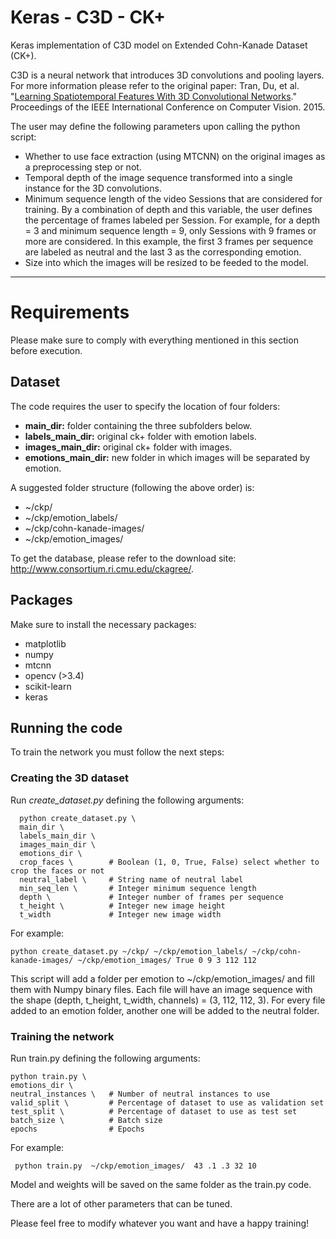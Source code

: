 # Keras - C3D - CK+

Keras implementation of C3D model on Extended Cohn-Kanade Dataset (CK+). 

C3D is a neural network that introduces 3D convolutions and pooling layers. For more information please refer to the original paper:
Tran, Du, et al. "[Learning Spatiotemporal Features With 3D Convolutional Networks](http://www.cv-foundation.org/openaccess/content_iccv_2015/html/Tran_Learning_Spatiotemporal_Features_ICCV_2015_paper.html)." Proceedings of the IEEE International Conference on Computer Vision. 2015.


The user may define the following parameters upon calling the python script:

- Whether to use face extraction (using MTCNN) on the original images as a preprocessing step or not.
- Temporal depth of the image sequence transformed into a single instance for the 3D convolutions.
- Minimum sequence length of the video Sessions that are considered for training. By a combination of depth and this variable, the user defines the percentage of frames labeled per Session. For example, for a depth = 3 and minimum sequence length = 9, only Sessions with 9 frames or more are considered. In this example, the first 3 frames per sequence are labeled as neutral and the last 3 as the corresponding emotion. 
- Size into which the images will be resized to be feeded to the model.
  
---

# Requirements

Please make sure to comply with everything mentioned in this section before execution.

## Dataset

The code requires the user to specify the location of four folders: 

- **main_dir:** folder containing the three subfolders below.
- **labels_main_dir:** original ck+ folder with emotion labels.
- **images_main_dir:** original ck+ folder with images.
- **emotions_main_dir:** new folder in which images will be separated by emotion.

A suggested folder structure (following the above order) is:

- ~/ckp/
- ~/ckp/emotion_labels/
- ~/ckp/cohn-kanade-images/
- ~/ckp/emotion_images/

To get the database, please refer to the download site: http://www.consortium.ri.cmu.edu/ckagree/.

## Packages

Make sure to install the necessary packages:

- matplotlib
- numpy
- mtcnn
- opencv (>3.4)
- scikit-learn
- keras

## Running the code

To train the network you must follow the next steps:

### Creating the 3D dataset

Run _create_dataset.py_ defining the following arguments:

      python create_dataset.py \
      main_dir \            
      labels_main_dir \     
      images_main_dir \     
      emotions_dir \      
      crop_faces \        # Boolean (1, 0, True, False) select whether to crop the faces or not
      neutral_label \     # String name of neutral label
      min_seq_len \       # Integer minimum sequence length
      depth \             # Integer number of frames per sequence
      t_height \          # Integer new image height
      t_width             # Integer new image width

For example:

    python create_dataset.py ~/ckp/ ~/ckp/emotion_labels/ ~/ckp/cohn-kanade-images/ ~/ckp/emotion_images/ True 0 9 3 112 112

This script will add a folder per emotion to ~/ckp/emotion_images/ and fill them with Numpy binary files. Each file will have an image sequence with the shape (depth, t_height, t_width, channels) = (3, 112, 112, 3). For every file added to an emotion folder, another one will be added to the neutral folder. 

### Training the network

Run train.py defining the following arguments:

    python train.py \
    emotions_dir \        
    neutral_instances \   # Number of neutral instances to use
    valid_split \         # Percentage of dataset to use as validation set
    test_split \          # Percentage of dataset to use as test set
    batch_size \          # Batch size
    epochs                # Epochs

For example:

     python train.py  ~/ckp/emotion_images/  43 .1 .3 32 10

Model and weights will be saved on the same folder as the train.py code.

There are a lot of other parameters that can be tuned. 

Please feel free to modify whatever you want and have a happy training!
